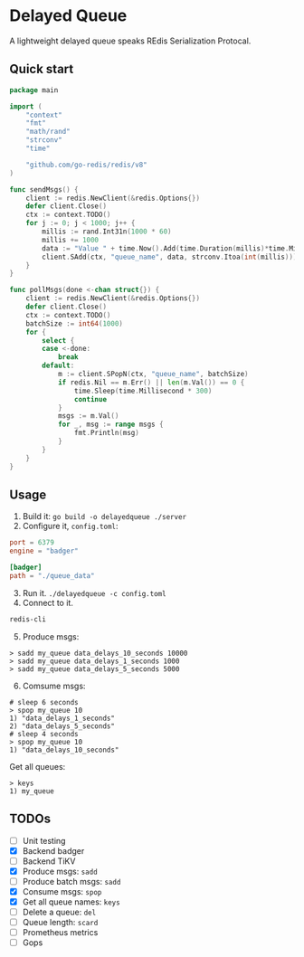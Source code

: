 # Delayed Queue

A lightweight delayed queue speaks REdis Serialization Protocal.


## Quick start
```go
package main

import (
	"context"
	"fmt"
	"math/rand"
	"strconv"
	"time"

	"github.com/go-redis/redis/v8"
)

func sendMsgs() {
	client := redis.NewClient(&redis.Options{})
	defer client.Close()
	ctx := context.TODO()
	for j := 0; j < 1000; j++ {
		millis := rand.Int31n(1000 * 60)
		millis += 1000
		data := "Value " + time.Now().Add(time.Duration(millis)*time.Millisecond).String()
		client.SAdd(ctx, "queue_name", data, strconv.Itoa(int(millis)))
	}
}

func pollMsgs(done <-chan struct{}) {
	client := redis.NewClient(&redis.Options{})
	defer client.Close()
	ctx := context.TODO()
	batchSize := int64(1000)
	for {
		select {
		case <-done:
			break
		default:
			m := client.SPopN(ctx, "queue_name", batchSize)
			if redis.Nil == m.Err() || len(m.Val()) == 0 {
				time.Sleep(time.Millisecond * 300)
				continue
			}
			msgs := m.Val()
			for _, msg := range msgs {
				fmt.Println(msg)
			}
		}
	}
}
```

## Usage

1. Build it: `go build -o delayedqueue ./server`
2. Configure it, `config.toml`:
```toml
port = 6379
engine = "badger"

[badger]
path = "./queue_data"
```
3. Run it. `./delayedqueue -c config.toml`
4. Connect to it.
```sh
redis-cli
```
5. Produce msgs:
```plaintext
> sadd my_queue data_delays_10_seconds 10000
> sadd my_queue data_delays_1_seconds 1000
> sadd my_queue data_delays_5_seconds 5000
```
6. Comsume msgs:
```plaintext
# sleep 6 seconds
> spop my_queue 10
1) "data_delays_1_seconds"
2) "data_delays_5_seconds"
# sleep 4 seconds
> spop my_queue 10
1) "data_delays_10_seconds"
```

Get all queues:
```
> keys
1) my_queue
```

## TODOs
- [ ] Unit testing
- [x] Backend badger
- [ ] Backend TiKV
- [x] Produce msgs: `sadd`
- [ ] Produce batch msgs: `sadd`
- [x] Consume msgs: `spop`
- [x] Get all queue names: `keys`
- [ ] Delete a queue: `del`
- [ ] Queue length: `scard`
- [ ] Prometheus metrics
- [ ] Gops
